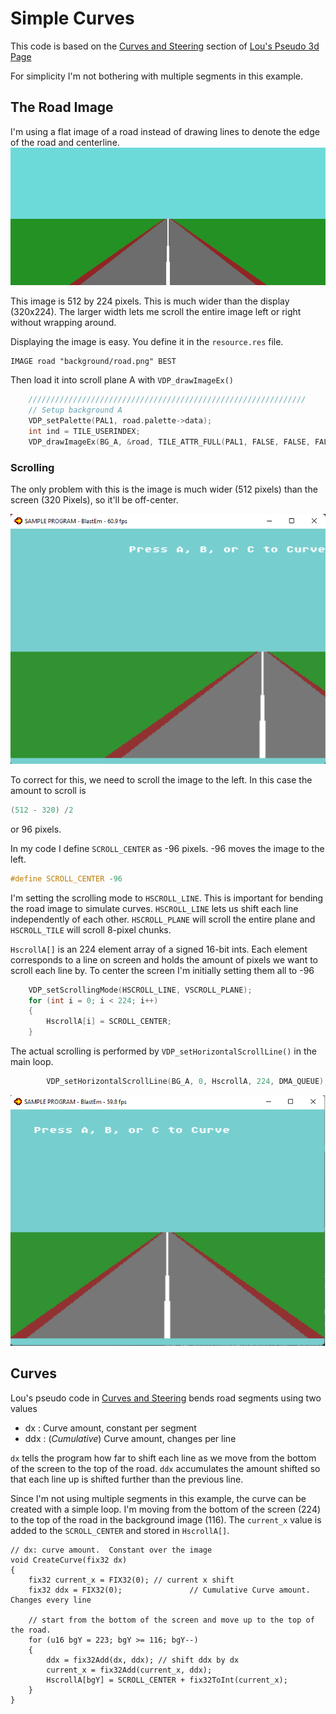 # Simple Curves
This code is based on the [Curves and Steering](http://www.extentofthejam.com/pseudo/#curves) section of [Lou's Pseudo 3d Page](http://www.extentofthejam.com/pseudo)

For simplicity I'm not bothering with multiple segments in this example.   


## The Road Image
I'm using a flat image of a road instead of drawing lines to denote the edge of the road and centerline. 
![Background Image A](./res/background/road.png)

This image is 512 by 224 pixels.  This is much wider than the display (320x224).  The larger width lets me scroll the entire image left or right without wrapping around.  

Displaying the image is easy.  You define it in the `resource.res` file.
~~~res
IMAGE road "background/road.png" BEST
~~~

Then load it into scroll plane A with `VDP_drawImageEx()`
~~~c
	//////////////////////////////////////////////////////////////
	// Setup background A
	VDP_setPalette(PAL1, road.palette->data);
	int ind = TILE_USERINDEX;
	VDP_drawImageEx(BG_A, &road, TILE_ATTR_FULL(PAL1, FALSE, FALSE, FALSE, ind), 0, 0, FALSE, TRUE);
~~~

### Scrolling
The only problem with this is the image is much wider (512 pixels) than the screen (320 Pixels), so it'll be off-center.

![Background Image A](./imgs/off_center.png)

To correct for this, we need to scroll the image to the left.
 In this case the amount to scroll is 
 ~~~c
 (512 - 320) /2
 ~~~
  or 96 pixels.  


In my code I define `SCROLL_CENTER` as -96 pixels.  -96 moves the image to the left.
~~~c
#define SCROLL_CENTER -96
~~~

I'm setting the scrolling mode to `HSCROLL_LINE`.  This is important for bending the road image to simulate curves.  `HSCROLL_LINE` lets us shift each line independently of each other.  `HSCROLL_PLANE` will scroll the entire plane and `HSCROLL_TILE` will scroll 8-pixel chunks.  

`HscrollA[]` is an 224 element array of a signed 16-bit ints.  Each element corresponds to a line on screen and holds the amount of pixels we want to scroll each line by.  To center the screen I'm initially setting them all to -96
~~~c
	VDP_setScrollingMode(HSCROLL_LINE, VSCROLL_PLANE);
	for (int i = 0; i < 224; i++)
	{
		HscrollA[i] = SCROLL_CENTER;
	}
~~~

The actual scrolling is performed by `VDP_setHorizontalScrollLine()` in the main loop. 
~~~c
		VDP_setHorizontalScrollLine(BG_A, 0, HscrollA, 224, DMA_QUEUE);
~~~
![Background Image A](./imgs/centered.png)


## Curves

Lou's pseudo code in [Curves and Steering](http://www.extentofthejam.com/pseudo/#curves) bends road segments using two values
* dx : Curve amount, constant per segment
* ddx : (*Cumulative*) Curve amount, changes per line

`dx` tells the program how far to shift each line as we move from the bottom of the screen to the top of the road. `ddx` accumulates the amount shifted so that each line up is shifted further than the previous line.

Since I'm not using multiple segments in this example, the curve can be created with a simple loop.  I'm moving from the bottom of the screen (224) to the top of the road in the background image (116).     The `current_x` value is added to the `SCROLL_CENTER` and stored in `HscrollA[]`.   
~~~c// Create example curves.
// dx: curve amount.  Constant over the image
void CreateCurve(fix32 dx)
{
	fix32 current_x = FIX32(0); // current x shift
	fix32 ddx = FIX32(0);				// Cumulative Curve amount. Changes every line

	// start from the bottom of the screen and move up to the top of the road.
	for (u16 bgY = 223; bgY >= 116; bgY--)
	{
		ddx = fix32Add(dx, ddx); // shift ddx by dx 
		current_x = fix32Add(current_x, ddx);
		HscrollA[bgY] = SCROLL_CENTER + fix32ToInt(current_x);
	}
}


~~~
